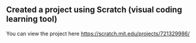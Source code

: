 ## Created a project using Scratch (visual coding learning tool)

You can view the project here https://scratch.mit.edu/projects/721329986/